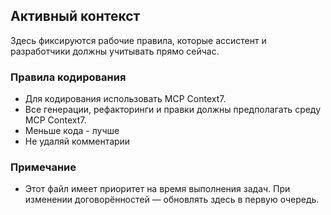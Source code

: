 ## Активный контекст

Здесь фиксируются рабочие правила, которые ассистент и разработчики должны учитывать прямо сейчас.

### Правила кодирования
- Для кодирования использовать MCP Context7.
- Все генерации, рефакторинги и правки должны предполагать среду MCP Context7.
- Меньше кода - лучше
- Не удаляй комментарии

### Примечание
- Этот файл имеет приоритет на время выполнения задач. При изменении договорённостей — обновлять здесь в первую очередь.


